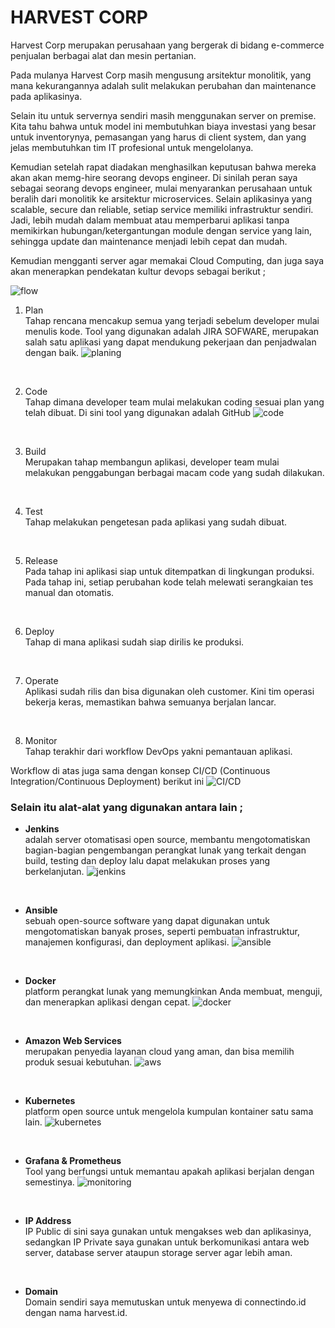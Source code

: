 # HARVEST CORP

Harvest Corp merupakan perusahaan yang bergerak di bidang e-commerce penjualan berbagai alat dan mesin pertanian.

Pada mulanya Harvest Corp masih mengusung arsitektur monolitik, yang mana kekurangannya adalah sulit melakukan perubahan dan maintenance pada aplikasinya. 

Selain itu untuk servernya sendiri masih menggunakan server on premise. Kita tahu bahwa untuk model ini membutuhkan biaya investasi yang besar untuk inventorynya, pemasangan yang harus di client system, dan yang jelas membutuhkan tim IT profesional untuk mengelolanya.

Kemudian setelah rapat diadakan menghasilkan keputusan bahwa mereka akan akan memg-hire seorang devops engineer. Di sinilah peran saya sebagai seorang devops engineer, mulai menyarankan perusahaan untuk beralih dari monolitik ke arsitektur microservices. Selain aplikasinya yang scalable, secure dan reliable, setiap service memiliki infrastruktur sendiri. Jadi, lebih mudah dalam membuat atau memperbarui aplikasi tanpa memikirkan hubungan/ketergantungan module dengan service yang lain, sehingga update dan maintenance menjadi lebih cepat dan mudah.

Kemudian mengganti server agar memakai Cloud Computing, dan juga saya akan menerapkan pendekatan kultur devops sebagai berikut ;

![flow](images/devops-phase.png)

1. Plan <br>
   Tahap rencana mencakup semua yang terjadi sebelum developer mulai menulis kode. Tool yang digunakan adalah JIRA SOFWARE, merupakan salah satu aplikasi yang dapat mendukung pekerjaan dan penjadwalan dengan baik.
   ![planing](images/Jira-Software.png)
<br>

2. Code <br>
   Tahap dimana developer team mulai melakukan coding sesuai plan yang telah dibuat. Di sini tool yang digunakan adalah GitHub
   ![code](images/GitHub-logo.png)
<br>

3. Build <br>
   Merupakan tahap membangun aplikasi, developer team mulai melakukan penggabungan berbagai macam code yang sudah dilakukan. 
<br>

4. Test <br>
   Tahap melakukan pengetesan pada aplikasi yang sudah dibuat.
<br>

5. Release <br>
   Pada tahap ini aplikasi siap untuk ditempatkan di lingkungan produksi. Pada tahap ini, setiap perubahan kode telah melewati serangkaian tes manual dan otomatis. 
<br>

6. Deploy <br>
   Tahap di mana aplikasi sudah siap dirilis ke produksi.
<br>

7. Operate <br>
   Aplikasi sudah rilis dan bisa digunakan oleh customer. Kini tim operasi bekerja keras, memastikan bahwa semuanya berjalan lancar.
<br>

8. Monitor <br>
   Tahap terakhir dari workflow DevOps yakni pemantauan aplikasi.

Workflow di atas juga sama dengan konsep CI/CD (Continuous Integration/Continuous Deployment) berikut ini
![CI/CD](images/CI-CD-concept.png)
<br>

### Selain itu alat-alat yang digunakan antara lain ;

* **Jenkins** <br>
  adalah server otomatisasi open source, membantu mengotomatiskan bagian-bagian pengembangan perangkat lunak yang terkait dengan build, testing dan deploy lalu dapat melakukan proses yang berkelanjutan.
  ![jenkins](images/jenkins.png)
<br>

* **Ansible** <br>
  sebuah open-source software yang dapat digunakan untuk mengotomatiskan banyak proses, seperti pembuatan infrastruktur, manajemen konfigurasi, dan deployment aplikasi.
  ![ansible](images/ansible.png)
<br>

* **Docker** <br>
  platform perangkat lunak yang memungkinkan Anda membuat, menguji, dan menerapkan aplikasi dengan cepat.
  ![docker](images/Docker-Symbol.png)
<br>

* **Amazon Web Services** <br>
  merupakan penyedia layanan cloud yang aman, dan bisa memilih produk sesuai kebutuhan.
  ![aws](images/AWS-Logo.png)
<br>

* **Kubernetes** <br>
  platform open source untuk mengelola kumpulan kontainer satu sama lain.
  ![kubernetes](images/wordpress-kubernetes.png)
<br>

* **Grafana & Prometheus** <br>
  Tool yang berfungsi untuk memantau apakah aplikasi berjalan dengan semestinya.
  ![monitoring](images/grafana_prometheus.png)
<br>

* **IP Address** <br>
  IP Public di sini saya gunakan untuk mengakses web dan aplikasinya, sedangkan IP Private saya gunakan untuk berkomunikasi antara web server, database server ataupun storage server agar lebih aman.
<br>

* **Domain** <br>
  Domain sendiri saya memutuskan untuk menyewa di connectindo.id dengan nama harvest.id. 
  
